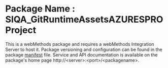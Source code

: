 # Package Name : SIQA_GitRuntimeAssetsAZURESPROProject
This is a webMethods package and requires a webMethods Integration Server to host it. Package versioning and configuration can be found in the package [manifest](./SIQA_GitRuntimeAssetsAZURESPROProject/manifest.v3) file. Service and API documentation is available on the package's home page http://&lt;server&gt;:&lt;port&gt;/&lt;packagename>.